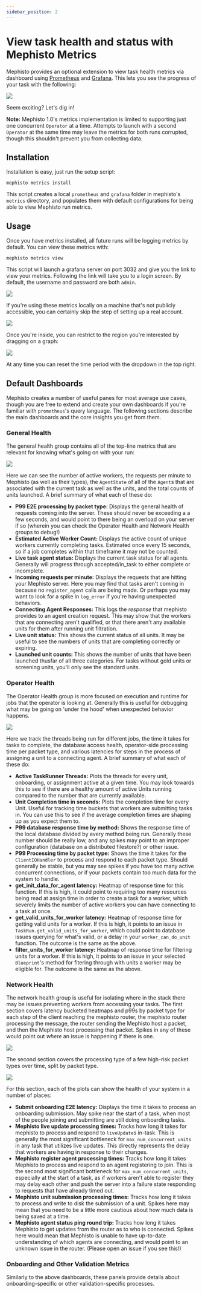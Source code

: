 ```yaml
---
sidebar_position: 2
---
```


# View task health and status with Mephisto Metrics

Mephisto provides an optional extension to view task health metrics via dashboard using [Prometheus](https://prometheus.io/) and [Grafana](https://grafana.com/oss/grafana/). This lets you see the progress of your task with the following:

![](/assets/metrics_tutorial/metrics_base_dashboard.png)

Seem exciting? Let's dig in!

**Note:** Mephisto 1.0's metrics implementation is limited to supporting just one concurrent `Operator` at a time. Attempts to launch with a second `Operator` at the same time may leave the metrics for both runs corrupted, though this shouldn't prevent you from collecting data.

## Installation

Installation is easy, just run the setup script:
```
mephisto metrics install
```

This script creates a local `prometheus` and `grafana` folder in mephisto's `metrics` directory, and populates them with default configurations for being able to view Mephisto run metrics.

## Usage

Once you have metrics installed, all future runs will be logging metrics by default. You can view these metrics with:
```
mephisto metrics view
```

This script will launch a grafana server on port 3032 and give you the link to view your metrics. Following the link will take you to a login screen. By default, the username and password are both `admin`.

![](/assets/metrics_tutorial/grafana_login.png)

If you're using these metrics locally on a machine that's not publicly accessible, you can certainly skip the step of setting up a real account.

![](/assets/metrics_tutorial/grafana_skip_new_user.png)

Once you're inside, you can restrict to the region you're interested by dragging on a graph:

![](/assets/metrics_tutorial/select_range.png)

At any time you can reset the time period with the dropdown in the top right.

## Default Dashboards

Mephisto creates a number of useful panes for most average use cases, though you are free to extend and create your own dashboards if you're familiar with `prometheus`'s query language. The following sections describe the main dashboards and the core insights you get from them.

### General Health

The general health group contains all of the top-line metrics that are relevant for knowing what's going on with your run:

![](/assets/metrics_tutorial/general_health.png)

Here we can see the number of active workers, the requests per minute to Mephisto (as well as their types), the `AgentState` of all of the `Agent`s that are associated with the current task as well as the units, and the total counts of units launched. A brief summary of what each of these do:
- **P99 E2E processing by packet type:** Displays the general health of requests coming into the server. These should never be exceeding a a few seconds, and would point to there being an overload on your server if so (wherein you can check the Operator Health and Network Health groups to debug!)
- **Estimated Active Worker Count:** Displays the active count of unique workers currently completing tasks. Estimated once every 15 seconds, so if a job completes within that timeframe it may not be counted.
- **Live task agent status:** Displays the current task status for all agents. Generally will progress through accepted/in_task to either complete or incomplete.
- **Incoming requests per minute:** Displays the requests that are hitting your Mephisto server. Here you may find that tasks aren't coming in because no `register_agent` calls are being made. Or perhaps you may want to look for a spike in `log_error` if you're having unexpected behaviors.
- **Connecting Agent Responses:** This logs the _response_ that mephisto provides to an agent creation request. This may show that the workers that are connecting aren't qualified, or that there aren't any available units for them after running unit filtration.
- **Live unit status:** This shows the current status of all units. It may be useful to see the numbers of units that are completing correctly or expiring.
- **Launched unit counts:** This shows the number of units that have been launched thusfar of all three categories. For tasks without gold units or screening units, you'll only see the standard units.

### Operator Health

The Operator Health group is more focused on execution and runtime for jobs that the operator is looking at. Generally this is useful for debugging what may be going on 'under the hood' when unexpected behavior happens.

![](/assets/metrics_tutorial/operator_health.png)

Here we track the threads being run for different jobs, the time it takes for tasks to complete, the database access health, operator-side processing time per packet type, and various latencies for steps in the process of assigning a unit to a connecting agent. A brief summary of what each of these do:
- **Active TaskRunner Threads:** Plots the threads for every unit, onboarding, or assignment active at a given time. You may look towards this to see if there are a healthy amount of active Units running compared to the number that are currently available.
- **Unit Completion time in seconds:** Plots the completion time for every Unit. Useful for tracking time buckets that workers are submitting tasks in. You can use this to see if the average completion times are shaping up as you expect them to.
- **P99 database response time by method:** Shows the response time of the local database divided by every method being run. Generally these number should be really low, and any spikes may point to an improper configuration (database on a distributed filestore?) or other issue.
- **P99 Processing time by packet type:** Shows the time it takes for the `ClientIOHandler` to process and respond to each packet type. Should generally be stable, but you may see spikes if you have too many active concurrent connections, or if your packets contain too much data for the system to handle.
- **get_init_data_for_agent latency:** Heatmap of response time for this function. If this is high, it could point to requiring too many resources being read at assign time in order to create a task for a worker, which severely limits the number of active workers you can have connecting to a task at once.
- **get_valid_units_for_worker latency:** Heatmap of response time for getting valid units for a worker. If this is high, it points to an issue in `TaskRun.get_valid_units_for_worker`, which could point to database issues querying for what's valid, or a delay in your `worker_can_do_unit` function. The outcome is the same as the above.
- **filter_units_for_worker latency:** Heatmap of response time for filtering units for a worker. If this is high, it points to an issue in your selected `Blueprint`'s method for fitering through with units a worker may be eligible for. The outcome is the same as the above.

### Network Health

The network health group is useful for isolating where in the stack there may be issues preventing workers from accessing your tasks. The first section covers latency bucketed heatmaps and p99s by packet type for each step of the client reaching the mephisto router, the mephisto router processing the message, the router sending the Mephisto host a packet, and then the Mephisto host processing that packet. Spikes in any of these would point out _where_ an issue is happening if there is one.

![](/assets/metrics_tutorial/network_health_1.png)

The second section covers the processing type of a few high-risk packet types over time, split by packet type.

![](/assets/metrics_tutorial/network_health_2.png)

For this section, each of the plots can show the health of your system in a number of places:
- **Submit onboarding E2E latency:** Displays the time it takes to process an onboarding submission. May spike near the start of a task, when most of the people joining and submitting are still doing onboarding tasks.
- **Mephisto live update processing times:** Tracks how long it takes for mephisto to process and respond to `liveUpdate`s in-task. This is generally the most significant bottleneck for `max_num_concurrent_units` in any task that utilizes live updates. This directly represents the delay that workers are having in response to their changes.
- **Mephisto register agent processing times:** Tracks how long it takes Mephisto to process and respond to an agent registering to join. This is the second most significant bottleneck for `max_num_concurrent_units`, especially at the start of a task, as if workers aren't able to register they may delay each other and push the server into a failure state responding to requests that have already timed out.
- **Mephisto unit submission processing times:** Tracks how long it takes to process and write to disk the submission of a unit. Spikes here may mean that you need to be a little more cautious about how much data is being saved at a time.
- **Mephisto agent status ping round trip:** Tracks how long it takes Mephisto to get updates from the router as to who is connected. Spikes here would mean that Mephisto is unable to have up-to-date understanding of which agents are connecting, and would point to an unknown issue in the router. (Please open an issue if you see this!)

### Onboarding and Other Validation Metrics

Similarly to the above dashboards, these panels provide details about onboarding-specific or other validation-specific processes.
